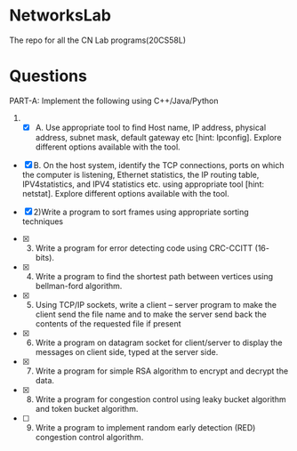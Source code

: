 # NetworksLab
The repo for all the CN Lab programs(20CS58L)

# Questions
PART-A: Implement the following using C++/Java/Python

1) -[x] A. Use appropriate tool to find Host name, IP address, physical address, subnet mask, default gateway etc [hint: Ipconfig]. Explore different options available with the tool.

  - [x] B. On the host system, identify the TCP connections, ports on which the computer is listening, Ethernet statistics, the IP routing table, IPV4statistics, and IPV4 statistics etc. using appropriate tool [hint: netstat]. Explore different options available with the tool.


- [x] 2)Write a program to sort frames using appropriate sorting techniques


- [x] 3) Write a program for error detecting code using CRC-CCITT (16- bits).

- [x] 4) Write a program to find the shortest path between vertices using 
bellman-ford algorithm.

- [x] 5) Using TCP/IP sockets, write a client – server program to make the 
client send the file name and to make the server send back the contents
of the requested file if present

- [x] 6) Write a program on datagram socket for client/server to display the 
messages on client side, typed at the server side.

- [x] 7) Write a program for simple RSA algorithm to encrypt and decrypt the 
data.

- [x] 8) Write a program for congestion control using leaky bucket algorithm 
and token bucket algorithm.

- [ ] 9) Write a program to implement random early detection (RED) 
congestion control algorithm.

